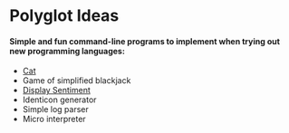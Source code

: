 # Polyglot Ideas

#### Simple and fun command-line programs to implement when trying out new programming languages:

-   [Cat](./specs/cat.md)
-   Game of simplified blackjack
-   [Display Sentiment](./specs/display-sentiment.md)
-   Identicon generator
-   Simple log parser
-   Micro interpreter
